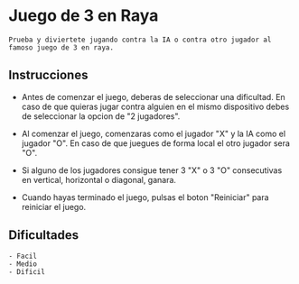# Juego de 3 en Raya
    Prueba y diviertete jugando contra la IA o contra otro jugador al famoso juego de 3 en raya.
## Instrucciones

 - Antes de comenzar el juego, deberas de seleccionar una dificultad. En caso de que quieras jugar contra alguien en el mismo dispositivo debes de seleccionar la opcion de "2 jugadores".

 - Al comenzar el juego, comenzaras como el jugador "X" y la IA como el jugador "O". En caso de que juegues de forma local el otro jugador sera "O".

 - Si alguno de los jugadores consigue tener 3 "X" o 3 "O" consecutivas en vertical, horizontal o diagonal, ganara.

 - Cuando hayas terminado el juego, pulsas el boton "Reiniciar" para reiniciar el juego.

## Dificultades
    - Facil
    - Medio
    - Dificil
    



